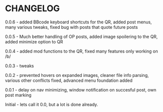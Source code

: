 CHANGELOG
====================

0.0.6 - added BBcode keyboard shortcuts for the QR, added post menus, many various tweaks, fixed bug with posts that quote future posts

0.0.5 - Much better handling of OP posts, added image spoilering to the QR, added minimize option to QR

0.0.4 - added mod functions to the QR, fixed many features only working on /b/

0.0.3 - tweaks

0.0.2 - prevented hovers on expanded images, cleaner file info parsing, various other conflicts fixed, advanced menu foundation added

0.0.1 - delay on nav minimizing, window notification on succesful post, own post marking

Initial - lets call it 0.0, but a lot is done already.
